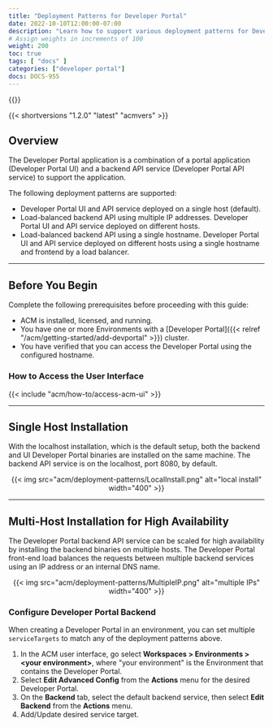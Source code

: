 ```yaml
---
title: "Deployment Patterns for Developer Portal"
date: 2022-10-10T12:00:00-07:00
description: "Learn how to support various deployment patterns for Developer Portal."
# Assign weights in increments of 100
weight: 200
toc: true
tags: [ "docs" ]
categories: ["developer portal"]
docs: DOCS-955
---
```


{{<custom-styles>}}

{{< shortversions "1.2.0" "latest" "acmvers" >}}

## Overview

The Developer Portal application is a combination of a portal application (Developer Portal UI) and a backend API service (Developer Portal API service) to support the application.

The following deployment patterns are supported:

- Developer Portal UI and API service deployed on a single host (default).
- Load-balanced backend API using multiple IP addresses. Developer Portal UI and API service deployed on different hosts.
- Load-balanced backend API using a single hostname. Developer Portal UI and API service deployed on different hosts using a single hostname and frontend by a load balancer.

---

## Before You Begin

Complete the following prerequisites before proceeding with this guide: 

- ACM is installed, licensed, and running.
- You have one or more Environments with a [Developer Portal]({{< relref "/acm/getting-started/add-devportal" >}}) cluster.
- You have verified that you can access the Developer Portal using the configured hostname.

### How to Access the User Interface

{{< include "acm/how-to/access-acm-ui" >}}

---

## Single Host Installation

With the localhost installation, which is the default setup, both the backend and UI Developer Portal binaries are installed on the same machine. The backend API service is on the localhost, port 8080, by default.

<div align="center">
{{< img src="acm/deployment-patterns/LocalInstall.png" alt="local install" width="400" >}}
</div>

---

## Multi-Host Installation for High Availability

The Developer Portal backend API service can be scaled for high availability by installing the backend binaries on multiple hosts. The Developer Portal front-end load balances the requests between multiple backend services using an IP address or an internal DNS name.

<div align="center">
{{< img src="acm/deployment-patterns/MultipleIP.png" alt="multiple IPs" width="400" >}}
</div>

### Configure Developer Portal Backend

When creating a Developer Portal in an environment, you can set multiple `serviceTargets` to match any of the deployment patterns above.  

1. In the ACM user interface, go select **Workspaces > Environments > \<your environment\>**, where "your environment" is the Environment that contains the Developer Portal.
1. Select **Edit Advanced Config** from the **Actions** menu for the desired Developer Portal.
1. On the **Backend** tab, select the default backend service, then select **Edit Backend** from the **Actions** menu.
1. Add/Update desired service target.
